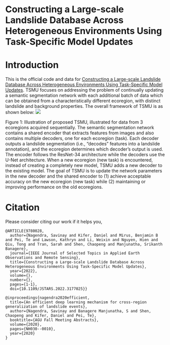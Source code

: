  <h1>Constructing a Large-scale Landslide Database Across Heterogeneous Environments Using  Task-Specific Model Updates <h1>



**<h1> Introduction </h1>**

This is the official code and data for [Constructing a Large-scale Landslide Database Across Heterogeneous Environments Using Task-Specific Model Updates](https://ieeexplore.ieee.org/document/9780028). TSMU focuses on addressing the problem of continually updating a semantic segmentation network with each additional batch of data which can be obtained from a characteristically different ecoregion, with distinct landslide and background properties. The overall framework of TSMU is as shown below:
<img src='https://drive.google.com/uc?id=1Cvy410dbB27Jbxht3TQGztaC7pKIgKxl'>

Figure 1: Illustration of proposed TSMU, illustrated for data from 3 ecoregions acquired sequentially. The semantic segmentation
network contains a shared encoder that extracts features from images and also contains multiple decoders, one for each ecoregion
(task). Each decoder outputs a landslide segmentation (i.e., “decodes” features into a landslide annotation), and the ecoregion
determines which decoder’s output is used. The encoder follows the ResNet-34 architecture while the decoders use the
U-Net architecture. When a new ecoregion (new task) is encountered, instead of creating a completely new
model, TSMU adds a new decoder to the existing model. The goal of TSMU is to update the network parameters in the new
decoder and the shared encoder to (1) achieve acceptable accuracy on the new ecoregion (new task) while (2) maintaining or improving performance on the old ecoregions.

**<h1> Citation </h1>**

Please consider citing our work if it helps you,
```
@ARTICLE{9780028,
  author={Nagendra, Savinay and Kifer, Daniel and Mirus, Benjamin B and Pei, Te and Lawson, Kathryn and Li, Weixin and Nguyen, Hien and Qiu, Tong and Tran, Sarah and Shen, Chaopeng and Manjunatha, Srikanth Banagere},
  journal={IEEE Journal of Selected Topics in Applied Earth Observations and Remote Sensing}, 
  title={Constructing a Large-scale Landslide Database Across Heterogeneous Environments Using Task-Specific Model Updates}, 
  year={2022},
  volume={},
  number={},
  pages={1-1},
  doi={10.1109/JSTARS.2022.3177025}}

@inproceedings{nagendra2020efficient,
  title={An efficient deep learning mechanism for cross-region generalization of landslide events},
  author={Nagendra, Savinay and Banagere Manjunatha, S and Shen, Chaopeng and Kifer, Daniel and Pei, Te},
  booktitle={AGU Fall Meeting Abstracts},
  volume={2020},
  pages={NH030--0010},
  year={2020}
}
```

